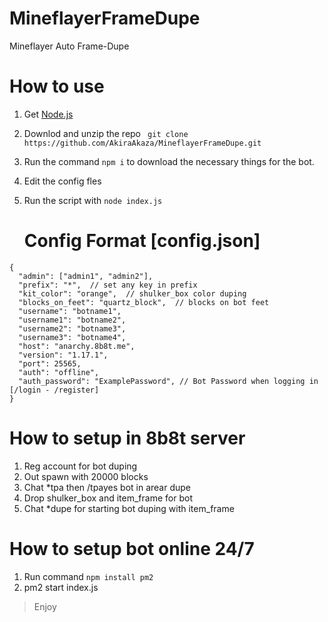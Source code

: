 # MineflayerFrameDupe
Mineflayer Auto Frame-Dupe

# How to use
1. Get [Node.js](https://nodejs.org)
2. Downlod and unzip the repo `` git clone https://github.com/AkiraAkaza/MineflayerFrameDupe.git``
3. Run the command ``npm i`` to download the necessary things for the bot.
5. Edit the config fles
6. Run the script with ``node index.js``

   # Config Format [config.json]
```
{
  "admin": ["admin1", "admin2"],  
  "prefix": "*",  // set any key in prefix
  "kit_color": "orange",  // shulker_box color duping
  "blocks_on_feet": "quartz_block",  // blocks on bot feet
  "username": "botname1",
  "username1": "botname2",
  "username2": "botname3",
  "username3": "botname4",
  "host": "anarchy.8b8t.me",
  "version": "1.17.1",
  "port": 25565,
  "auth": "offline",
  "auth_password": "ExamplePassword", // Bot Password when logging in [/login - /register]
}

```

# How to setup in 8b8t server
1. Reg account for bot duping
2. Out spawn with 20000 blocks
3. Chat *tpa then /tpayes bot in arear dupe
4. Drop shulker_box and item_frame for bot
5. Chat *dupe for starting bot duping with item_frame

# How to setup bot online 24/7
1. Run command ``npm install pm2``
2. pm2 start index.js
   
> Enjoy 

